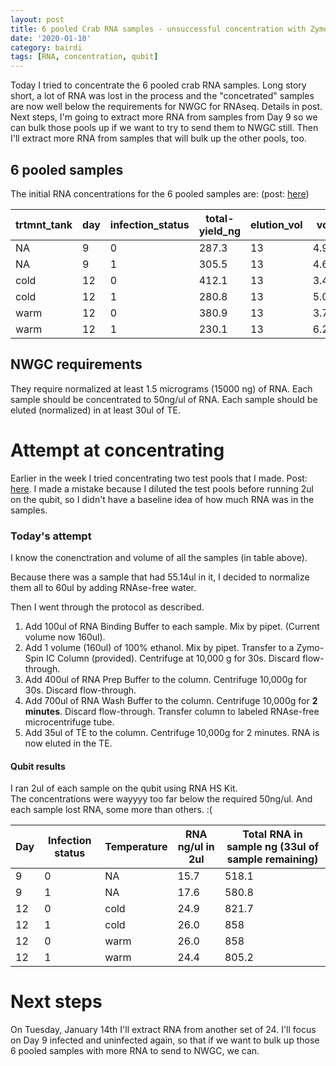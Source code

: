 ```yaml
---
layout: post
title: 6 pooled Crab RNA samples - unsuccessful concentration with Zymo RNA Clean and Concentrator Kit -5
date: '2020-01-10'
category: bairdi
tags: [RNA, concentration, qubit]
---
```

Today I tried to concentrate the 6 pooled crab RNA samples. Long story short, a lot of RNA was lost in the process and the "concetrated" samples are now well below the requirements for NWGC for RNAseq. Details in post. Next steps, I'm going to extract more RNA from samples from Day 9 so we can bulk those pools up if we want to try to send them to NWGC still. Then I'll extract more RNA from samples that will bulk up the other pools, too. 

## 6 pooled samples
The initial RNA concentrations for the 6 pooled samples are: (post: [here](https://grace-ac.github.io/pooled-6-new-samples/))     

| trtmnt_tank | day | infection_status | total-yield_ng | elution_vol | vol_for_pool | total_vol_ul | qubit_vol_ul | qubit_sample_ng | total_ng_RNA_pool | final_sample_vol |
|-------------|-----|------------------|----------------|-------------|--------------|--------------|--------------|-----------------|-------------------|------------------|
| NA          | 9   | 0                | 287.3          | 13          | 4.977375566  | 52.65550411  | 2            | 21              | 1063.765586       | 50.65550411      |
| NA          | 9   | 1                | 305.5          | 13          | 4.680851064  | 57.13842355  | 2            | 21.5            | 1185.476106       | 55.13842355      |
| cold        | 12  | 0                | 412.1          | 13          | 3.470031546  | 51.61757335  | 2            | 23.6            | 1170.974731       | 49.61757335      |
| cold        | 12  | 1                | 280.8          | 13          | 5.092592593  | 39.22471819  | 2            | 27.2            | 1012.512335       | 37.22471819      |
| warm        | 12  | 0                | 380.9          | 13          | 3.754266212  | 40.86453844  | 2            | 26.9            | 1045.456084       | 38.86453844      |
| warm        | 12  | 1                | 230.1          | 13          | 6.214689266  | 41.00446376  | 2            | 26.3            | 1025.817397       | 39.00446376      |

## NWGC requirements
They require normalized at least 1.5 micrograms (15000 ng) of RNA. Each sample should be concentrated to 50ng/ul of RNA. Each sample should be eluted (normalized) in at least 30ul of TE. 

# Attempt at concentrating
Earlier in the week I tried concentrating two test pools that I made. Post: [here](https://grace-ac.github.io/concentrate-test-pools/). I made a mistake because I diluted the test pools before running 2ul on the qubit, so I didn't have a baseline idea of how much RNA was in the samples. 

### Today's attempt
I know the conenctration and volume of all the samples (in table above). 

Because there was a sample that had 55.14ul in it, I decided to normalize them all to 60ul by adding RNAse-free water. 

Then I went through the protocol as described.     
1. Add 100ul of RNA Binding Buffer to each sample. Mix by pipet. (Current volume now 160ul).    
2. Add 1 volume (160ul) of 100% ethanol. Mix by pipet. Transfer to a Zymo-Spin IC Column (provided). Centrifuge at 10,000 g for 30s. Discard flow-through.    
3. Add 400ul of RNA Prep Buffer to the column. Centrifuge 10,000g for 30s. Discard flow-through.     
4. Add 700ul of RNA Wash Buffer to the column. Centrifuge 10,000g for **2 minutes**. Discard flow-through. Transfer column to labeled RNAse-free microcentrifuge tube.     
5. Add 35ul of TE to the column. Centrifuge 10,000g for 2 minutes. RNA is now eluted in the TE.      

#### Qubit results
I ran 2ul of each sample on the qubit using RNA HS Kit.     
The concentrations were wayyyy too far below the required 50ng/ul. And each sample lost RNA, some more than others. :(

| Day | Infection status | Temperature | RNA ng/ul in 2ul | Total RNA in sample ng (33ul of sample remaining) |
|-----|------------------|-------------|------------------|---------------------------------------------------|
| 9   | 0                | NA          | 15.7             | 518.1                                             |
| 9   | 1                | NA          | 17.6             | 580.8                                             |
| 12  | 0                | cold        | 24.9             | 821.7                                             |
| 12  | 1                | cold        | 26.0             | 858                                               |
| 12  | 0                | warm        | 26.0             | 858                                               |
| 12  | 1                | warm        | 24.4             | 805.2                                             |

# Next steps
On Tuesday, January 14th I'll extract RNA from another set of 24. I'll focus on Day 9 infected and uninfected again, so that if we want to bulk up those 6 pooled samples with more RNA to send to NWGC, we can. 
